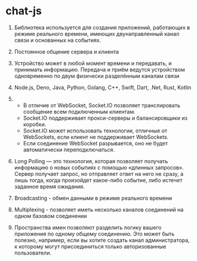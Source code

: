 # chat-js
1) Библиотека используется для создания приложений, работающих в режиме реального времени, имеющих двунаправленный канал связи и основанных на событиях. 

2) Постоянное общение сервера и клиента

3) Устройство может в любой момент времени и передавать, и принимать информацию. Передача и приём ведутся устройством одновременно по двум физически разделённым каналам связи 

4)  Node.js, Deno, Java, Python, Golang, C++, Swift, Dart, .Net, Rust, Kotlin

5) - В отличие от WebSocket, Socket.IO позволяет транслировать сообщение всем подключенным клиентам.
   - Socket.IO поддерживает прокси-серверы и балансировщики из коробки.
   - Socket.IO может использовать технологии, отличные от WebSockets, если клиент не поддерживает WebSockets.
   - Если соединение WebSocket разрывается, оно не будет автоматически переподключаться.

6) Long Polling — это технология, которая позволяет получать информацию о новых событиях с помощью «длинных запросов». Сервер получает запрос, но отправляет ответ на него не сразу, а лишь тогда, когда произойдет какое-либо событие, либо истечет заданное время ожидания.

7) Broadcasting - обмен данными в режиме реального времени

8) Multiplexing - позволяет иметь несколько каналов соединений на одном базовом соединении

9) Пространства имен позволяют разделить логику вашего приложения по одному общему соединению. Это может быть полезно, например, если вы хотите создать канал администратора, к которому могут присоединиться только авторизованные пользователи.